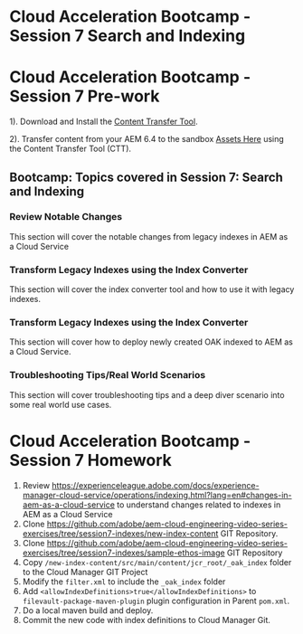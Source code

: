 # Cloud Acceleration Bootcamp - Session 7 Search and Indexing

# Cloud Acceleration Bootcamp - Session 7 Pre-work

1). Download and Install the [Content Transfer Tool](https://experience.adobe.com/#/downloads/content/software-distribution/en/aemcloud.html).

2). Transfer content from your AEM 6.4 to the sandbox [Assets Here](https://github.com/adobe/aem-cloud-engineering-video-series-exercises/tree/session6-transfercontent/assets) using the Content Transfer Tool (CTT).

## Bootcamp: Topics covered in Session 7: Search and Indexing


### Review Notable Changes

This section will cover the notable changes from legacy indexes in AEM as a Cloud Service

### Transform Legacy Indexes using the Index Converter

This section will cover the index converter tool and how to use it with legacy indexes. 

### Transform Legacy Indexes using the Index Converter

This section will cover how to deploy newly created OAK indexed to AEM as a Cloud Service. 

### Troubleshooting Tips/Real World Scenarios

This section will cover troubleshooting tips and a deep diver scenario into some real world use cases. 

# Cloud Acceleration Bootcamp - Session 7 Homework

1. Review https://experienceleague.adobe.com/docs/experience-manager-cloud-service/operations/indexing.html?lang=en#changes-in-aem-as-a-cloud-service to understand changes related to indexes in AEM as a Cloud Service
2. Clone https://github.com/adobe/aem-cloud-engineering-video-series-exercises/tree/session7-indexes/new-index-content GIT Repository.
3. Clone https://github.com/adobe/aem-cloud-engineering-video-series-exercises/tree/session7-indexes/sample-ethos-image GIT Repository
4. Copy ` /new-index-content/src/main/content/jcr_root/_oak_index ` folder to the Cloud Manager GIT Project
5. Modify the ` filter.xml ` to include the ` _oak_index ` folder
6. Add ` <allowIndexDefinitions>true</allowIndexDefinitions> ` to ` filevault-package-maven-plugin ` plugin configuration in Parent `pom.xml`.
7. Do a local maven build and deploy.
8. Commit the new code with index definitions to Cloud Manager Git.


